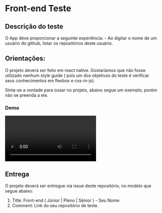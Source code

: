 # Front-end Teste 

## Descrição do teste
O App deve proporcionar a seguinte experiência: 
    - Ao digitar o nome de um usuário do github, listar os repositórios deste usuário.

## Orientações:
O projeto deverá ser feito em react native. Gostaríamos que não fosse utilizado 
nenhum style guide ( pois um dos objetivos do teste é verificar seus conhecimentos em flexbox e css-in-js). 

Sinta-se a vontade para ousar no projeto, abaixo segue um exemplo, porém não se preenda a ele. 

### Demo

<video source="https://github.com/carteiraonline/front-end-test/blob/master/media/appvideo.mp4"></video>


## Entrega

O projeto deverá ser entregue via issue deste repositório, no modelo que segue abaixo:

1. Title: Front-end ( Júnior | Pleno  | Sênior ) - Seu Nome
2. Comment: Link do seu repositório de teste.












